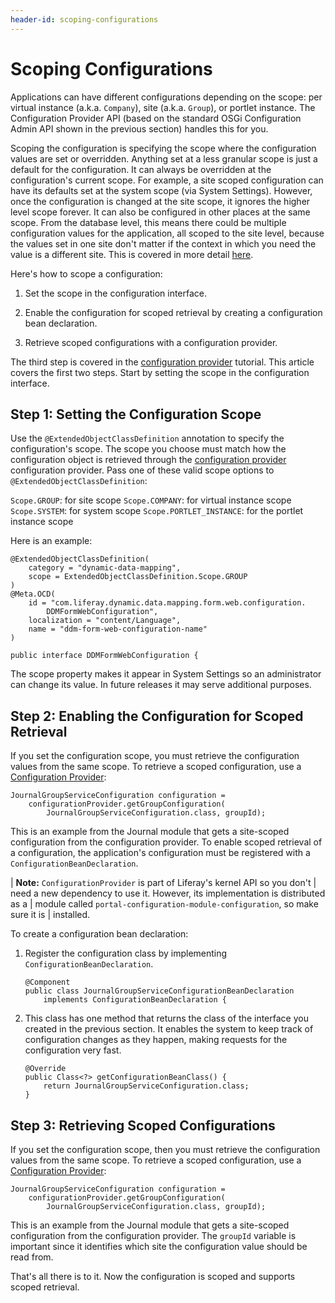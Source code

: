 ```yaml
---
header-id: scoping-configurations
---
```


# Scoping Configurations

Applications can have different configurations depending on the scope: per
virtual instance (a.k.a. `Company`), site (a.k.a. `Group`), or portlet instance.
The Configuration Provider API (based on the standard OSGi Configuration Admin
API shown in the previous section) handles this for you.

Scoping the configuration is specifying the scope where the configuration values
are set or overridden. Anything set at a less granular scope is just a default
for the configuration. It can always be overridden at the configuration's
current scope. For example, a site scoped configuration can have its defaults
set at the system scope (via System Settings). However, once the configuration
is changed at the site scope, it ignores the higher level scope forever. It can
also be configured in other places at the same scope. From the database level,
this means there could be multiple configuration values for the application, all
scoped to the site level, because the values set in one site don't matter if the
context in which you need the value is a different site. This is covered in more
detail
[here](/docs/7-1/user/-/knowledge_base/u/system-settings#configuration-scope).

Here's how to scope a configuration: 

1.  Set the scope in the configuration interface.

2.  Enable the configuration for scoped retrieval by creating a configuration
    bean declaration.

3.  Retrieve scoped configurations with a configuration provider.

The third step is covered in the
[configuration provider](/docs/7-1/tutorials/-/knowledge_base/t/reading-configuration-values-from-a-configuration-provider)
tutorial. This article covers the first two steps. Start by setting the scope in
the configuration interface.

## Step 1: Setting the Configuration Scope

Use the `@ExtendedObjectClassDefinition` annotation to specify the
configuration's scope. The scope you choose must match how the configuration
object is retrieved through the 
[configuration provider](/docs/7-1/tutorials/-/knowledge_base/t/reading-configuration-values-from-a-configuration-provider)
configuration provider. Pass one of these valid scope options to
`@ExtendedObjectClassDefinition`:

`Scope.GROUP`: for site scope
`Scope.COMPANY`: for virtual instance scope
`Scope.SYSTEM`: for system scope
`Scope.PORTLET_INSTANCE`: for the portlet instance scope

Here is an example:

    @ExtendedObjectClassDefinition(
        category = "dynamic-data-mapping",
        scope = ExtendedObjectClassDefinition.Scope.GROUP
    )
    @Meta.OCD(
        id = "com.liferay.dynamic.data.mapping.form.web.configuration.
            DDMFormWebConfiguration",
        localization = "content/Language", 
        name = "ddm-form-web-configuration-name"
    )

    public interface DDMFormWebConfiguration {

The scope property makes it appear in System Settings so an administrator
can change its value. In future releases it may serve additional purposes.

## Step 2: Enabling the Configuration for Scoped Retrieval

If you set the configuration scope, you must retrieve the configuration values
from the same scope. To retrieve a scoped configuration, use a 
[Configuration Provider](/docs/7-1/tutorials/-/knowledge_base/t/reading-configuration-values-from-a-configuration-provider):

    JournalGroupServiceConfiguration configuration =
        configurationProvider.getGroupConfiguration(
            JournalGroupServiceConfiguration.class, groupId);

This is an example from the Journal module that gets a site-scoped configuration
from the configuration provider. To enable scoped retrieval of a configuration,
the application's configuration must be registered with a
`ConfigurationBeanDeclaration`.

| **Note:** `ConfigurationProvider` is part of Liferay's kernel API so you don't
| need a new dependency to use it. However, its implementation is distributed as a
| module called `portal-configuration-module-configuration`, so make sure it is
| installed.

To create a configuration bean declaration:

1.  Register the configuration class by implementing `ConfigurationBeanDeclaration`.

        @Component
        public class JournalGroupServiceConfigurationBeanDeclaration
            implements ConfigurationBeanDeclaration {

2.  This class has one method that returns the class of the interface you
    created in the previous section. It enables the system to keep track of
    configuration changes as they happen, making requests for the configuration
    very fast.

        @Override
        public Class<?> getConfigurationBeanClass() {
            return JournalGroupServiceConfiguration.class;
        }

## Step 3: Retrieving Scoped Configurations

If you set the configuration scope, then you must retrieve the configuration
values from the same scope. To retrieve a scoped configuration, use a 
[Configuration Provider](/docs/7-1/tutorials/-/knowledge_base/t/reading-configuration-values-from-a-configuration-provider):

    JournalGroupServiceConfiguration configuration =
        configurationProvider.getGroupConfiguration(
            JournalGroupServiceConfiguration.class, groupId);

This is an example from the Journal module that gets a site-scoped configuration
from the configuration provider. The `groupId` variable is important since it
identifies which site the configuration value should be read from.

That's all there is to it. Now the configuration is scoped and supports scoped
retrieval.
